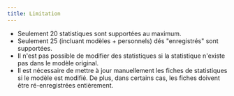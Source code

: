 ```yaml
---
title: Limitation
---
```


- Seulement 20 statistiques sont supportées au maximum.
- Seulement 25 (incluant modèles + personnels) dés "enregistrés" sont supportées.
- Il n'est pas possible de modifier des statistiques si la statistique n'existe pas dans le modèle original. 
- Il est nécessaire de mettre à jour manuellement les fiches de statistiques si le modèle est modifié. De plus, dans certains cas, les fiches doivent être ré-enregistrées entièrement. 